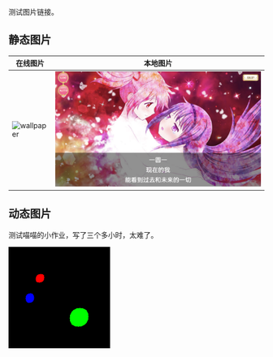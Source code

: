 测试图片链接。

## 静态图片
|在线图片|本地图片|
|-|-|
|![wallpaper](https://imgs.mi9.com/uploads/windows/4697/bing-background-free-wallpaper_1920x1200_84257.jpg)|![游戏截图](images/MadokaHomura.png)|

## 动态图片
测试喵喵的小作业，写了三个多小时，太难了。

![fluid.5](images/fluid.gif)

